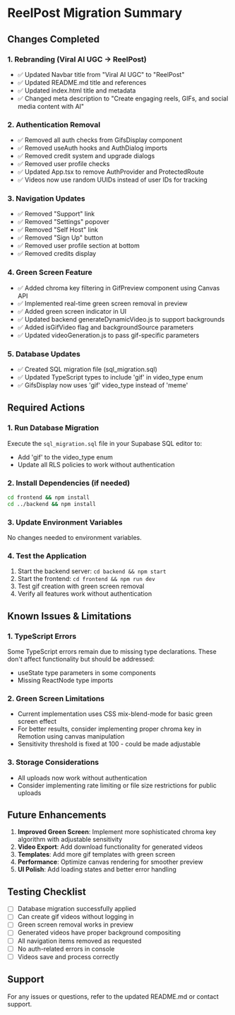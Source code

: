 # ReelPost Migration Summary

## Changes Completed

### 1. Rebranding (Viral AI UGC → ReelPost)
- ✅ Updated Navbar title from "Viral AI UGC" to "ReelPost"
- ✅ Updated README.md title and references
- ✅ Updated index.html title and metadata
- ✅ Changed meta description to "Create engaging reels, GIFs, and social media content with AI"

### 2. Authentication Removal
- ✅ Removed all auth checks from GifsDisplay component
- ✅ Removed useAuth hooks and AuthDialog imports
- ✅ Removed credit system and upgrade dialogs
- ✅ Removed user profile checks
- ✅ Updated App.tsx to remove AuthProvider and ProtectedRoute
- ✅ Videos now use random UUIDs instead of user IDs for tracking

### 3. Navigation Updates  
- ✅ Removed "Support" link
- ✅ Removed "Settings" popover
- ✅ Removed "Self Host" link
- ✅ Removed "Sign Up" button
- ✅ Removed user profile section at bottom
- ✅ Removed credits display

### 4. Green Screen Feature
- ✅ Added chroma key filtering in GifPreview component using Canvas API
- ✅ Implemented real-time green screen removal in preview
- ✅ Added green screen indicator in UI
- ✅ Updated backend generateDynamicVideo.js to support backgrounds
- ✅ Added isGifVideo flag and backgroundSource parameters
- ✅ Updated videoGeneration.js to pass gif-specific parameters

### 5. Database Updates
- ✅ Created SQL migration file (sql_migration.sql)
- ✅ Updated TypeScript types to include 'gif' in video_type enum
- ✅ GifsDisplay now uses 'gif' video_type instead of 'meme'

## Required Actions

### 1. Run Database Migration
Execute the `sql_migration.sql` file in your Supabase SQL editor to:
- Add 'gif' to the video_type enum
- Update all RLS policies to work without authentication

### 2. Install Dependencies (if needed)
```bash
cd frontend && npm install
cd ../backend && npm install
```

### 3. Update Environment Variables
No changes needed to environment variables.

### 4. Test the Application
1. Start the backend server: `cd backend && npm start`
2. Start the frontend: `cd frontend && npm run dev`
3. Test gif creation with green screen removal
4. Verify all features work without authentication

## Known Issues & Limitations

### 1. TypeScript Errors
Some TypeScript errors remain due to missing type declarations. These don't affect functionality but should be addressed:
- useState type parameters in some components
- Missing ReactNode type imports

### 2. Green Screen Limitations
- Current implementation uses CSS mix-blend-mode for basic green screen effect
- For better results, consider implementing proper chroma key in Remotion using canvas manipulation
- Sensitivity threshold is fixed at 100 - could be made adjustable

### 3. Storage Considerations
- All uploads now work without authentication
- Consider implementing rate limiting or file size restrictions for public uploads

## Future Enhancements

1. **Improved Green Screen**: Implement more sophisticated chroma key algorithm with adjustable sensitivity
2. **Video Export**: Add download functionality for generated videos
3. **Templates**: Add more gif templates with green screen
4. **Performance**: Optimize canvas rendering for smoother preview
5. **UI Polish**: Add loading states and better error handling

## Testing Checklist

- [ ] Database migration successfully applied
- [ ] Can create gif videos without logging in
- [ ] Green screen removal works in preview
- [ ] Generated videos have proper background compositing
- [ ] All navigation items removed as requested
- [ ] No auth-related errors in console
- [ ] Videos save and process correctly

## Support

For any issues or questions, refer to the updated README.md or contact support. 